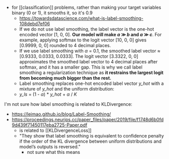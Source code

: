
- for [[classification]] problems, rather than making your target variables binary (0 or 1), it smooths it, so it's 0.9
	- https://towardsdatascience.com/what-is-label-smoothing-108debd7ef06
	- If we do not use label smoothing, the label vector is the one-hot encoded vector [1, 0, 0]. **Our model will make _a_ ≫ _b_ and _a_ ≫ _c_**. For example, applying softmax to the logit vector [10, 0, 0] gives [0.9999, 0, 0] rounded to 4 decimal places.
	- If we use label smoothing with _α_ = 0.1, the smoothed label vector ≈ [0.9333, 0.0333, 0.0333]. The logit vector [3.3322, 0, 0] approximates the smoothed label vector to 4 decimal places after softmax, and it has a smaller gap. This is why we call label smoothing a regularization technique as **it restrains the largest logit from becoming much bigger than the rest.**
	- Label smoothing replaces one-hot encoded label vector _y_hot_ with a mixture of _y_hot_ and the uniform distribution:
	- _y_ls_ = (1 - _α_) * _y_hot_ + _α_ / _K_


I'm not sure how label smoothing is related to KLDivergence:
- https://leimao.github.io/blog/Label-Smoothing/
- https://proceedings.neurips.cc/paper_files/paper/2019/file/f1748d6b0fd9d439f71450117eba2725-Paper.pdf
	- is related to [[KLDivergenceLoss]]
	- "They show that label smoothing is equivalent to confidence penalty if the order of the KL divergence between uniform distributions and model’s outputs is reversed."
		- not sure what this means